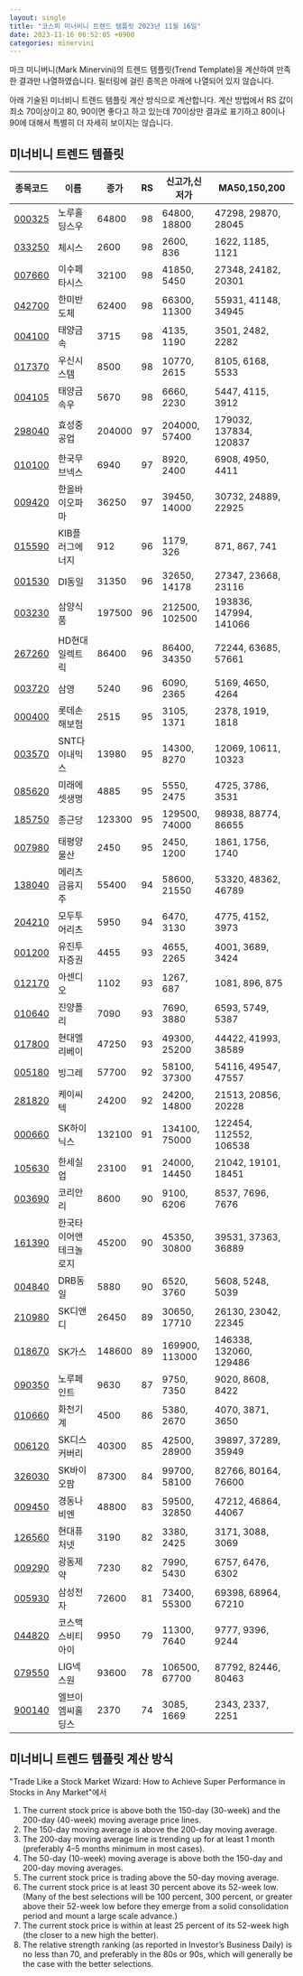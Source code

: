 ```yaml
---
layout: single
title: "코스피 미너비니 트렌드 템플릿 2023년 11월 16일"
date: 2023-11-16 06:52:05 +0900
categories: minervini
---
```

마크 미니버니(Mark Minervini)의 트렌드 템플릿(Trend Template)을 계산하여 만족한 결과만 나열하였습니다. 필터링에 걸린 종목은 아래에 나열되어 있지 않습니다.

아래 기술된 미너비니 트렌드 템플릿 계산 방식으로 계산합니다. 계산 방법에서 RS 값이 최소 70이상이고 80, 90이면 좋다고 하고 있는데 70이상만 결과로 표기하고 80이나 90에 대해서 특별히 더 자세히 보이지는 않습니다.

## 미너비니 트렌드 템플릿

|종목코드|이름|종가|RS|신고가,신저가|MA50,150,200|
|------|---|---|--|---------|------------|
|[000325](https://finance.daum.net/quotes/A000325)|노루홀딩스우|64800|98|64800, 18800|47298, 29870, 28045|
|[033250](https://finance.daum.net/quotes/A033250)|체시스|2600|98|2600, 836|1622, 1185, 1121|
|[007660](https://finance.daum.net/quotes/A007660)|이수페타시스|32100|98|41850, 5450|27348, 24182, 20301|
|[042700](https://finance.daum.net/quotes/A042700)|한미반도체|62400|98|66300, 11300|55931, 41148, 34945|
|[004100](https://finance.daum.net/quotes/A004100)|태양금속|3715|98|4135, 1190|3501, 2482, 2282|
|[017370](https://finance.daum.net/quotes/A017370)|우신시스템|8500|98|10770, 2615|8105, 6168, 5533|
|[004105](https://finance.daum.net/quotes/A004105)|태양금속우|5670|98|6660, 2230|5447, 4115, 3912|
|[298040](https://finance.daum.net/quotes/A298040)|효성중공업|204000|97|204000, 57400|179032, 137834, 120837|
|[010100](https://finance.daum.net/quotes/A010100)|한국무브넥스|6940|97|8920, 2400|6908, 4950, 4411|
|[009420](https://finance.daum.net/quotes/A009420)|한올바이오파마|36250|97|39450, 14000|30732, 24889, 22925|
|[015590](https://finance.daum.net/quotes/A015590)|KIB플러그에너지|912|96|1179, 326|871, 867, 741|
|[001530](https://finance.daum.net/quotes/A001530)|DI동일|31350|96|32650, 14178|27347, 23668, 23116|
|[003230](https://finance.daum.net/quotes/A003230)|삼양식품|197500|96|212500, 102500|193836, 147994, 141066|
|[267260](https://finance.daum.net/quotes/A267260)|HD현대일렉트릭|86400|96|86400, 34350|72244, 63685, 57661|
|[003720](https://finance.daum.net/quotes/A003720)|삼영|5240|96|6090, 2365|5169, 4650, 4264|
|[000400](https://finance.daum.net/quotes/A000400)|롯데손해보험|2515|95|3105, 1371|2378, 1919, 1818|
|[003570](https://finance.daum.net/quotes/A003570)|SNT다이내믹스|13980|95|14300, 8270|12069, 10611, 10323|
|[085620](https://finance.daum.net/quotes/A085620)|미래에셋생명|4885|95|5550, 2475|4725, 3786, 3531|
|[185750](https://finance.daum.net/quotes/A185750)|종근당|123300|95|129500, 74000|98938, 88774, 86655|
|[007980](https://finance.daum.net/quotes/A007980)|태평양물산|2450|95|2450, 1200|1861, 1756, 1740|
|[138040](https://finance.daum.net/quotes/A138040)|메리츠금융지주|55400|94|58600, 21550|53320, 48362, 46789|
|[204210](https://finance.daum.net/quotes/A204210)|모두투어리츠|5950|94|6470, 3130|4775, 4152, 3973|
|[001200](https://finance.daum.net/quotes/A001200)|유진투자증권|4455|93|4655, 2265|4001, 3689, 3424|
|[012170](https://finance.daum.net/quotes/A012170)|아센디오|1102|93|1267, 687|1081, 896, 875|
|[010640](https://finance.daum.net/quotes/A010640)|진양폴리|7090|93|7690, 3880|6593, 5749, 5387|
|[017800](https://finance.daum.net/quotes/A017800)|현대엘리베이|47250|93|49300, 25200|44422, 41993, 38589|
|[005180](https://finance.daum.net/quotes/A005180)|빙그레|57700|92|58100, 37300|54116, 49547, 47557|
|[281820](https://finance.daum.net/quotes/A281820)|케이씨텍|24200|92|24200, 14800|21513, 20856, 20228|
|[000660](https://finance.daum.net/quotes/A000660)|SK하이닉스|132100|91|134100, 75000|122454, 112552, 106538|
|[105630](https://finance.daum.net/quotes/A105630)|한세실업|23100|91|24000, 14450|21042, 19101, 18451|
|[003690](https://finance.daum.net/quotes/A003690)|코리안리|8600|90|9100, 6206|8537, 7696, 7676|
|[161390](https://finance.daum.net/quotes/A161390)|한국타이어앤테크놀로지|45200|90|45350, 30800|39531, 37363, 36889|
|[004840](https://finance.daum.net/quotes/A004840)|DRB동일|5880|90|6520, 3760|5608, 5248, 5039|
|[210980](https://finance.daum.net/quotes/A210980)|SK디앤디|26450|89|30650, 17710|26130, 23042, 22345|
|[018670](https://finance.daum.net/quotes/A018670)|SK가스|148600|89|169900, 113000|146338, 132060, 129486|
|[090350](https://finance.daum.net/quotes/A090350)|노루페인트|9630|87|9750, 7350|9020, 8608, 8422|
|[010660](https://finance.daum.net/quotes/A010660)|화천기계|4500|86|5380, 2670|4070, 3871, 3650|
|[006120](https://finance.daum.net/quotes/A006120)|SK디스커버리|40300|85|42500, 28900|39897, 37289, 35949|
|[326030](https://finance.daum.net/quotes/A326030)|SK바이오팜|87300|84|99700, 58100|82766, 80164, 76600|
|[009450](https://finance.daum.net/quotes/A009450)|경동나비엔|48800|83|59500, 32850|47212, 46864, 44067|
|[126560](https://finance.daum.net/quotes/A126560)|현대퓨처넷|3190|82|3380, 2425|3171, 3088, 3069|
|[009290](https://finance.daum.net/quotes/A009290)|광동제약|7230|82|7990, 5430|6757, 6476, 6302|
|[005930](https://finance.daum.net/quotes/A005930)|삼성전자|72600|81|73400, 55300|69398, 68964, 67210|
|[044820](https://finance.daum.net/quotes/A044820)|코스맥스비티아이|9950|79|11300, 7640|9777, 9396, 9244|
|[079550](https://finance.daum.net/quotes/A079550)|LIG넥스원|93600|78|106500, 67700|87792, 82446, 80463|
|[900140](https://finance.daum.net/quotes/A900140)|엘브이엠씨홀딩스|2370|74|3085, 1669|2343, 2337, 2251|

## 미너비니 트렌드 템플릿 계산 방식

"Trade Like a Stock Market Wizard: How to Achieve Super Performance in Stocks in Any Market"에서

 1. The current stock price is above both the 150-day (30-week) and the 200-day (40-week) moving average price lines.
 1. The 150-day moving average is above the 200-day moving average.
 1. The 200-day moving average line is trending up for at least 1 month (preferably 4–5 months minimum in most cases).
 1. The 50-day (10-week) moving average is above both the 150-day and 200-day moving averages.
 1. The current stock price is trading above the 50-day moving average.
 1. The current stock price is at least 30 percent above its 52-week low. (Many of the best selections will be 100 percent, 300 percent, or greater above their 52-week low before they emerge from a solid consolidation period and mount a large scale advance.)
 1. The current stock price is within at least 25 percent of its 52-week high (the closer to a new high the better).
 1. The relative strength ranking (as reported in Investor’s Business Daily) is no less than 70, and preferably in the 80s or 90s, which will generally be the case with the better selections.
